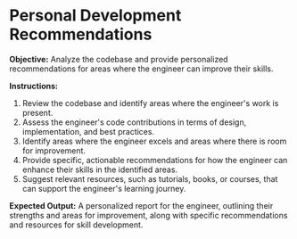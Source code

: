 # Personal Development Recommendations

**Objective:** Analyze the codebase and provide personalized recommendations for areas where the engineer can improve their skills.

**Instructions:**
1. Review the codebase and identify areas where the engineer's work is present.
2. Assess the engineer's code contributions in terms of design, implementation, and best practices.
3. Identify areas where the engineer excels and areas where there is room for improvement.
4. Provide specific, actionable recommendations for how the engineer can enhance their skills in the identified areas.
5. Suggest relevant resources, such as tutorials, books, or courses, that can support the engineer's learning journey.

**Expected Output:** A personalized report for the engineer, outlining their strengths and areas for improvement, along with specific recommendations and resources for skill development.
